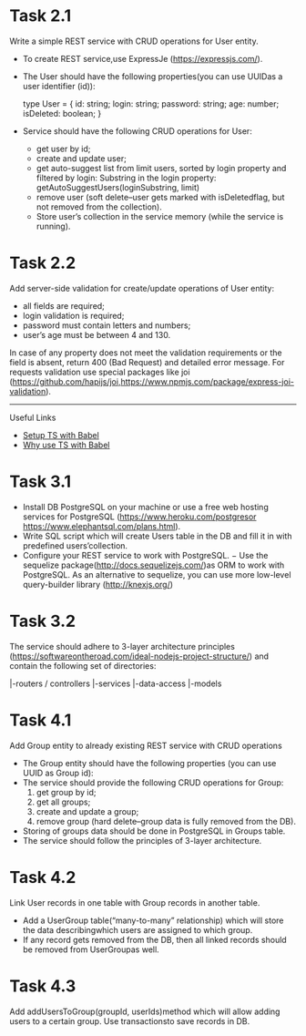# Task 2.1

Write a simple REST service with CRUD operations for User entity.

- To create REST service,use ExpressJe (https://expressjs.com/).
- The User should have the following properties(you can use UUIDas a user identifier (id)):

  type User = {
  id: string;
  login: string;
  password: string;
  age: number;
  isDeleted: boolean;
  }

- Service should have the following CRUD operations for User:
  - get user by id;
  - create and update user;
  - get auto-suggest list from limit users, sorted by login property and filtered by login: Substring in the login property: getAutoSuggestUsers(loginSubstring, limit)
  - remove user (soft delete–user gets marked with isDeletedflag, but not removed from the collection).
  - Store user’s collection in the service memory (while the service is running).

# Task 2.2

Add server-side validation for create/update operations of User entity:

- all fields are required;
- login validation is required;
- password must contain letters and numbers;
- user’s age must be between 4 and 130.

In case of any property does not meet the validation requirements or the field is absent, return 400 (Bad Request) and detailed error message.
For requests validation use special packages like joi (https://github.com/hapijs/joi,https://www.npmjs.com/package/express-joi-validation).

---

Useful Links

- [Setup TS with Babel](https://ageek.dev/ts-with-babel)
- [Why use TS with Babel](https://iamturns.com/typescript-babel/)

# Task 3.1

- Install DB PostgreSQL on your machine or use a free web hosting services for PostgreSQL (https://www.heroku.com/postgresor https://www.elephantsql.com/plans.html).
- Write SQL script which will create Users table in the DB and fill it in with predefined users’collection.
- Configure your REST service to work with PostgreSQL.
  − Use the sequelize package(http://docs.sequelizejs.com/)as ORM to work with PostgreSQL. As an alternative to sequelize, you can use more low-level query-builder library (http://knexjs.org/)

# Task 3.2

The service should adhere to 3-layer architecture principles (https://softwareontheroad.com/ideal-nodejs-project-structure/)
and contain the following set of directories:

|-routers / controllers
|-services
|-data-access
|-models



# Task 4.1
Add Group entity to already existing REST service with CRUD operations
- The Group entity should have the following properties (you can use UUID as Group id):
- The service should provide the following CRUD operations for Group:
    1. get group by id;
    2. get all groups;
    3. create and update a group;
    4. remove group (hard delete–group data is fully removed from the DB).
- Storing of groups data should be done in PostgreSQL in Groups table.
- The service should follow the principles of 3-layer architecture.

# Task 4.2
Link User records in one table with Group records in another table.
- Add a UserGroup table(“many-to-many” relationship) which will store the data describingwhich users are assigned to which group.
- If any record gets removed from the DB, then all linked records should be removed from UserGroupas well.

# Task 4.3
Add addUsersToGroup(groupId, userIds)method which will allow adding users to a certain group. Use transactionsto save records in DB.
